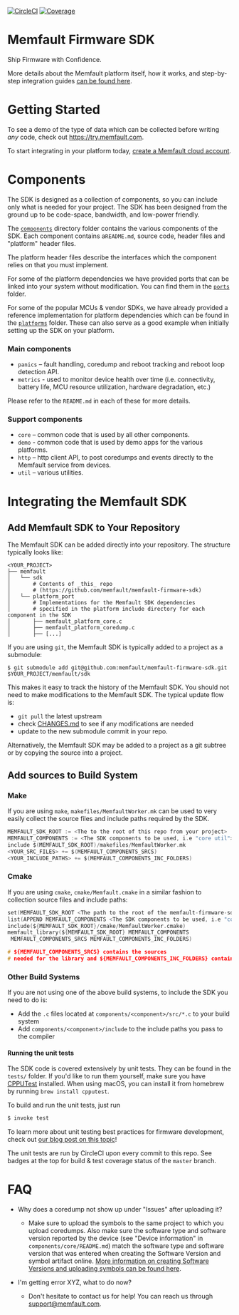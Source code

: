 [![CircleCI](https://circleci.com/gh/memfault/memfault-firmware-sdk.svg?style=svg)](https://circleci.com/gh/memfault/memfault-firmware-sdk)
[![Coverage](https://img.shields.io/codecov/c/gh/memfault/memfault-firmware-sdk/master)](https://codecov.io/gh/memfault/memfault-firmware-sdk/)

# Memfault Firmware SDK

Ship Firmware with Confidence.

More details about the Memfault platform itself, how it works, and step-by-step
integration guides
[can be found here](https://mflt.io/embedded-getting-started).

# Getting Started

To see a demo of the type of data which can be collected before writing _any_
code, check out https://try.memfault.com.

To start integrating in your platform today,
[create a Memfault cloud account](https://mflt.io/signup).

# Components

The SDK is designed as a collection of components, so you can include only what
is needed for your project. The SDK has been designed from the ground up to be
code-space, bandwidth, and low-power friendly.

The [`components`](components/) directory folder contains the various components
of the SDK. Each component contains a`README.md`, source code, header files and
"platform" header files.

The platform header files describe the interfaces which the component relies on
that you must implement.

For some of the platform dependencies we have provided ports that can be linked
into your system without modification. You can find them in the
[`ports`](ports/) folder.

For some of the popular MCUs & vendor SDKs, we have already provided a reference
implementation for platform dependencies which can be found in the
[`platforms`](platforms/) folder. These can also serve as a good example when
initially setting up the SDK on your platform.

### Main components

- `panics` – fault handling, coredump and reboot tracking and reboot loop
  detection API.
- `metrics` - used to monitor device health over time (i.e. connectivity,
  battery life, MCU resource utilization, hardware degradation, etc.)

Please refer to the `README.md` in each of these for more details.

### Support components

- `core` – common code that is used by all other components.
- `demo` - common code that is used by demo apps for the various platforms.
- `http` – http client API, to post coredumps and events directly to the
  Memfault service from devices.
- `util` – various utilities.

# Integrating the Memfault SDK

## Add Memfault SDK to Your Repository

The Memfault SDK can be added directly into your repository. The structure
typically looks like:

```
<YOUR_PROJECT>
├── memfault
│   └── sdk
│       # Contents of _this_ repo
│       # (https://github.com/memfault/memfault-firmware-sdk)
│   └── platform_port
│       # Implementations for the Memfault SDK dependencies
│       # specified in the platform include directory for each component in the SDK
│       ├── memfault_platform_core.c
│       ├── memfault_platform_coredump.c
│       ├── [...]
```

If you are using `git`, the Memfault SDK is typically added to a project as a
submodule:

```
$ git submodule add git@github.com:memfault/memfault-firmware-sdk.git $YOUR_PROJECT/memfault/sdk
```

This makes it easy to track the history of the Memfault SDK. You should not need
to make modifications to the Memfault SDK. The typical update flow is:

- `git pull` the latest upstream
- check [CHANGES.md](CHANGES.md) to see if any modifications are needed
- update to the new submodule commit in your repo.

Alternatively, the Memfault SDK may be added to a project as a git subtree or by
copying the source into a project.

## Add sources to Build System

### Make

If you are using `make`, `makefiles/MemfaultWorker.mk` can be used to very
easily collect the source files and include paths required by the SDK.

```c
MEMFAULT_SDK_ROOT := <The to the root of this repo from your project>
MEMFAULT_COMPONENTS := <The SDK components to be used, i.e "core util">
include $(MEMFAULT_SDK_ROOT)/makefiles/MemfaultWorker.mk
<YOUR_SRC_FILES> += $(MEMFAULT_COMPONENTS_SRCS)
<YOUR_INCLUDE_PATHS> += $(MEMFAULT_COMPONENTS_INC_FOLDERS)
```

### Cmake

If you are using `cmake`, `cmake/Memfault.cmake` in a similar fashion to
collection source files and include paths:

```c
set(MEMFAULT_SDK_ROOT <The path to the root of the memfault-firmware-sdk repo>)
list(APPEND MEMFAULT_COMPONENTS <The SDK components to be used, i.e "core util">)
include(${MEMFAULT_SDK_ROOT}/cmake/MemfaultWorker.cmake)
memfault_library(${MEMFAULT_SDK_ROOT} MEMFAULT_COMPONENTS
 MEMFAULT_COMPONENTS_SRCS MEMFAULT_COMPONENTS_INC_FOLDERS)

# ${MEMFAULT_COMPONENTS_SRCS} contains the sources
# needed for the library and ${MEMFAULT_COMPONENTS_INC_FOLDERS} contains the include paths
```

### Other Build Systems

If you are not using one of the above build systems, to include the SDK you need
to do is:

- Add the `.c` files located at `components/<component>/src/*.c` to your build
  system
- Add `components/<component>/include` to the include paths you pass to the
  compiler

#### Running the unit tests

The SDK code is covered extensively by unit tests. They can be found in the
`tests/` folder. If you'd like to run them yourself, make sure you have
[CPPUTest](https://cpputest.github.io) installed. When using macOS, you can
install it from homebrew by running `brew install cpputest`.

To build and run the unit tests, just run

```bash
$ invoke test
```

To learn more about unit testing best practices for firmware development, check
out
[our blog post on this topic](https://interrupt.memfault.com/blog/unit-testing-basics)!

The unit tests are run by CircleCI upon every commit to this repo. See badges at
the top for build & test coverage status of the `master` branch.

# FAQ

- Why does a coredump not show up under "Issues" after uploading it?

  - Make sure to upload the symbols to the same project to which you upload
    coredumps. Also make sure the software type and software version reported by
    the device (see "Device information" in `components/core/README.md`) match
    the software type and software version that was entered when creating the
    Software Version and symbol artifact online.
    [More information on creating Software Versions and uploading symbols can be found here](https://mflt.io/2LGUDoA).

- I'm getting error XYZ, what to do now?

  - Don't hesitate to contact us for help! You can reach us through
    [support@memfault.com](mailto:support@memfault.com).
